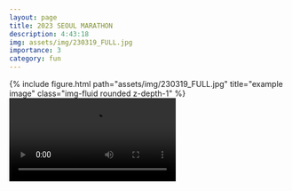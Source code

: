 ```yaml
---
layout: page
title: 2023 SEOUL MARATHON
description: 4:43:18
img: assets/img/230319_FULL.jpg
importance: 3
category: fun
---
```


<div class="row">
    <!-- Image -->
    <div class="col-sm-6 mt-3 mt-md-0">
        {% include figure.html path="assets/img/230319_FULL.jpg" title="example image" class="img-fluid rounded z-depth-1" %}
    </div>
    <!-- Video -->
    <div class="col-sm-6 mt-3 mt-md-0">
        <video class="img-fluid rounded z-depth-1" controls>
            <source src="assets/videos/230319_FULL.mp4" type="video/mp4">
            Your browser does not support the video tag.
        </video>
    </div>
</div>
